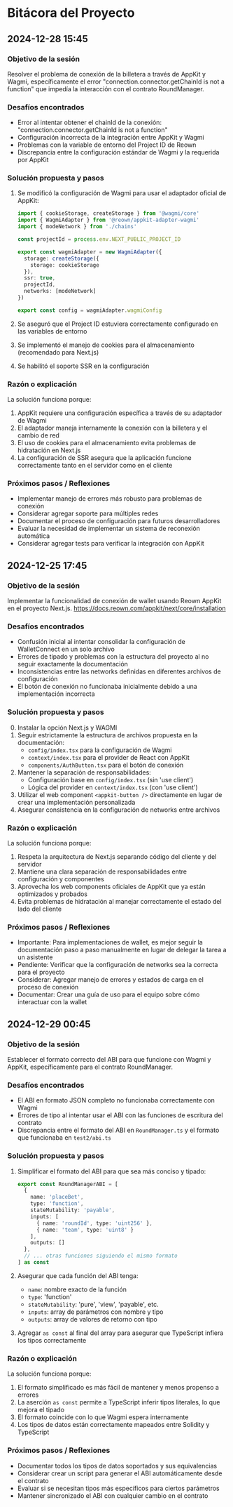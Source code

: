 # Bitácora del Proyecto

## 2024-12-28 15:45

### Objetivo de la sesión
Resolver el problema de conexión de la billetera a través de AppKit y Wagmi, específicamente el error "connection.connector.getChainId is not a function" que impedía la interacción con el contrato RoundManager.

### Desafíos encontrados
- Error al intentar obtener el chainId de la conexión: "connection.connector.getChainId is not a function"
- Configuración incorrecta de la integración entre AppKit y Wagmi
- Problemas con la variable de entorno del Project ID de Reown
- Discrepancia entre la configuración estándar de Wagmi y la requerida por AppKit

### Solución propuesta y pasos
1. Se modificó la configuración de Wagmi para usar el adaptador oficial de AppKit:
   ```typescript
   import { cookieStorage, createStorage } from '@wagmi/core'
   import { WagmiAdapter } from '@reown/appkit-adapter-wagmi'
   import { modeNetwork } from './chains'

   const projectId = process.env.NEXT_PUBLIC_PROJECT_ID

   export const wagmiAdapter = new WagmiAdapter({
     storage: createStorage({
       storage: cookieStorage
     }),
     ssr: true,
     projectId,
     networks: [modeNetwork]
   })

   export const config = wagmiAdapter.wagmiConfig
   ```

2. Se aseguró que el Project ID estuviera correctamente configurado en las variables de entorno
3. Se implementó el manejo de cookies para el almacenamiento (recomendado para Next.js)
4. Se habilitó el soporte SSR en la configuración

### Razón o explicación
La solución funciona porque:
1. AppKit requiere una configuración específica a través de su adaptador de Wagmi
2. El adaptador maneja internamente la conexión con la billetera y el cambio de red
3. El uso de cookies para el almacenamiento evita problemas de hidratación en Next.js
4. La configuración de SSR asegura que la aplicación funcione correctamente tanto en el servidor como en el cliente

### Próximos pasos / Reflexiones
- Implementar manejo de errores más robusto para problemas de conexión
- Considerar agregar soporte para múltiples redes
- Documentar el proceso de configuración para futuros desarrolladores
- Evaluar la necesidad de implementar un sistema de reconexión automática
- Considerar agregar tests para verificar la integración con AppKit

## 2024-12-25 17:45

### Objetivo de la sesión
Implementar la funcionalidad de conexión de wallet usando Reown AppKit en el proyecto Next.js. https://docs.reown.com/appkit/next/core/installation

### Desafíos encontrados
- Confusión inicial al intentar consolidar la configuración de WalletConnect en un solo archivo
- Errores de tipado y problemas con la estructura del proyecto al no seguir exactamente la documentación
- Inconsistencias entre las networks definidas en diferentes archivos de configuración
- El botón de conexión no funcionaba inicialmente debido a una implementación incorrecta

### Solución propuesta y pasos
0. Instalar la opción Next.js y WAGMI
1. Seguir estrictamente la estructura de archivos propuesta en la documentación:
   - `config/index.tsx` para la configuración de Wagmi
   - `context/index.tsx` para el provider de React con AppKit
   - `components/AuthButton.tsx` para el botón de conexión
2. Mantener la separación de responsabilidades:
   - Configuración base en `config/index.tsx` (sin 'use client')
   - Lógica del provider en `context/index.tsx` (con 'use client')
3. Utilizar el web component `<appkit-button />` directamente en lugar de crear una implementación personalizada
4. Asegurar consistencia en la configuración de networks entre archivos

### Razón o explicación
La solución funciona porque:
1. Respeta la arquitectura de Next.js separando código del cliente y del servidor
2. Mantiene una clara separación de responsabilidades entre configuración y componentes
3. Aprovecha los web components oficiales de AppKit que ya están optimizados y probados
4. Evita problemas de hidratación al manejar correctamente el estado del lado del cliente

### Próximos pasos / Reflexiones
- Importante: Para implementaciones de wallet, es mejor seguir la documentación paso a paso manualmente en lugar de delegar la tarea a un asistente
- Pendiente: Verificar que la configuración de networks sea la correcta para el proyecto
- Considerar: Agregar manejo de errores y estados de carga en el proceso de conexión
- Documentar: Crear una guía de uso para el equipo sobre cómo interactuar con la wallet

## 2024-12-29 00:45

### Objetivo de la sesión
Establecer el formato correcto del ABI para que funcione con Wagmi y AppKit, específicamente para el contrato RoundManager.

### Desafíos encontrados
- El ABI en formato JSON completo no funcionaba correctamente con Wagmi
- Errores de tipo al intentar usar el ABI con las funciones de escritura del contrato
- Discrepancia entre el formato del ABI en `RoundManager.ts` y el formato que funcionaba en `test2/abi.ts`

### Solución propuesta y pasos
1. Simplificar el formato del ABI para que sea más conciso y tipado:
   ```typescript
   export const RoundManagerABI = [
     {
       name: 'placeBet',
       type: 'function',
       stateMutability: 'payable',
       inputs: [
         { name: 'roundId', type: 'uint256' },
         { name: 'team', type: 'uint8' }
       ],
       outputs: []
     },
     // ... otras funciones siguiendo el mismo formato
   ] as const
   ```

2. Asegurar que cada función del ABI tenga:
   - `name`: nombre exacto de la función
   - `type`: 'function'
   - `stateMutability`: 'pure', 'view', 'payable', etc.
   - `inputs`: array de parámetros con nombre y tipo
   - `outputs`: array de valores de retorno con tipo

3. Agregar `as const` al final del array para asegurar que TypeScript infiera los tipos correctamente

### Razón o explicación
La solución funciona porque:
1. El formato simplificado es más fácil de mantener y menos propenso a errores
2. La aserción `as const` permite a TypeScript inferir tipos literales, lo que mejora el tipado
3. El formato coincide con lo que Wagmi espera internamente
4. Los tipos de datos están correctamente mapeados entre Solidity y TypeScript

### Próximos pasos / Reflexiones
- Documentar todos los tipos de datos soportados y sus equivalencias
- Considerar crear un script para generar el ABI automáticamente desde el contrato
- Evaluar si se necesitan tipos más específicos para ciertos parámetros
- Mantener sincronizado el ABI con cualquier cambio en el contrato